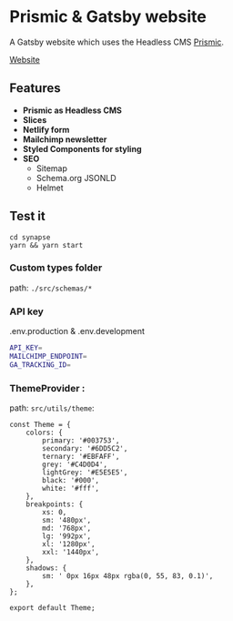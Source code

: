 # Prismic & Gatsby website

A Gatsby website which uses the Headless CMS [Prismic](https://prismic.io/).

[Website](https://test-synapse.netlify.app/)

## Features

- **Prismic as Headless CMS**
- **Slices**
- **Netlify form**
- **Mailchimp newsletter**
- **Styled Components for styling**
- **SEO**
  - Sitemap
  - Schema.org JSONLD
  - Helmet

## Test it

```shell
cd synapse
yarn && yarn start
```

### Custom types folder

path: `./src/schemas/*`

### API key

.env.production & .env.development

```sh
API_KEY=
MAILCHIMP_ENDPOINT=
GA_TRACKING_ID=
```

### ThemeProvider :

path: `src/utils/theme`:

```JS
const Theme = {
	colors: {
		primary: '#003753',
		secondary: '#6DD5C2',
		ternary: '#EBFAFF',
		grey: '#C4D0D4',
		lightGrey: '#E5E5E5',
		black: '#000',
		white: '#fff',
	},
	breakpoints: {
		xs: 0,
		sm: '480px',
		md: '768px',
		lg: '992px',
		xl: '1280px',
		xxl: '1440px',
	},
	shadows: {
		sm: ' 0px 16px 48px rgba(0, 55, 83, 0.1)',
	},
};

export default Theme;
```
